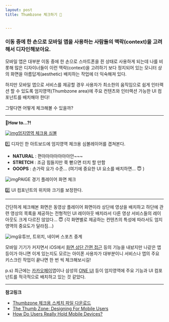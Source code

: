 ```yaml
---
layout: post
title: Thumbzone 체크하기 🤳


---
```


### 이동 중에 한 손으로 모바일 앱을 사용하는 사람들의 맥락(context)을 고려해서 디자인해보아요.

모바일 앱은 대부분 이동 중에 한 손으로 스마트폰을 쥔 상태로 사용하게 되는데 나를 비롯해 많은 디자이너들이 이런 맥락(context)을 고려하기 보다 정지되어 있는 모니터 상의 화면을 아름답게(aesthetic) 배치하는 작업에 더 익숙해져 있다.

하지만 모바일 앱으로 서비스를 제공할 경우 사용자가 최소한의 움직임으로 쉽게 인터랙션 할 수 있도록 엄지영역(Thumbzone area)에 주요 컨텐츠와 인터랙션 가능한 UI 컴포넌트를 배치해야 한다!

그렇다면 어떻게 체크해볼 수 있을까?

------

**🤔How to…?!**

[![img](https://kimtoma.github.io/media/2020/04/image-3.png?w=1024)](https://www.sketch.com/s/13Ke5/p/01thumbzone)[엄지영역 체크용 심볼](https://www.sketch.com/s/13Ke5/p/01thumbzone)

1️⃣ 디자인 한 아트보드에 엄지영역 체크용 심볼레이어를 겹쳐본다.

- **NATURAL** : 편아아아아아아아안~~~ 
- **STRETCH** : 조금 힘들지만 쭉 뻗으면 터치 할 만함
- **OOOPS** : 손가락 요가 수준… (여기에 중요한 UI 요소를 배치하면… 😇 )



![img](https://kimtoma.github.io/media/2020/04/image-1.png?w=842)PAIGE 경기 플레이어 화면 체크

2️⃣ UI 컴포넌트의 위치와 크기를 보정한다.

------

간단하게 체크해본 화면은 동영상 플레이어 화면이라 상단에 영상을 배치하고 하단에 관련 영상의 목록을 제공하는 전형적인 UI 레이아웃 배치라서 다른 영상 서비스들의 레이아웃도 크게 다르진 않았다… 😇 
(각 화면별로 제공하는 컨텐츠의 특성에 따라서도 엄지영역의 중요도가 달라짐…)

![img](https://kimtoma.github.io/media/2020/04/image-2.png?w=1024)유튜브, 트위치, 네이버 스포츠 중계

모바일 기기가 커지면서 iOS에서 [화면 상단 간편 접근](https://support.apple.com/ko-kr/guide/iphone/iph77bcdd132/ios) 등의 기능을 내놨지만 나같은 앱등이가 아니면 이게 있는지도 모르는 아이폰 사용자가 대부분이니 서비스나 앱의 주요 키스크린 작업이 끝나면 한 번 씩 체크해보시길!

p.s) 최근에는 [카카오페이](https://apps.apple.com/kr/app/id1464496236)앱이나 삼성의 [ONE UI](https://www.samsung.com/sec/apps/one-ui/) 등이 엄지영역에 주요 기능과 UI 컴포넌트를 적극적으로 배치하고 있는 것 같았다.

------

**참고링크**

- [Thumbzone 체크용 스케치 파일 다운로드](https://www.sketch.com/s/13Ke5/p/01thumbzone)
- [The Thumb Zone: Designing For Mobile Users](https://www.smashingmagazine.com/2016/09/the-thumb-zone-designing-for-mobile-users)
- [How Do Users Really Hold Mobile Devices?](https://www.uxmatters.com/mt/archives/2013/02/how-do-users-really-hold-mobile-devices.php)